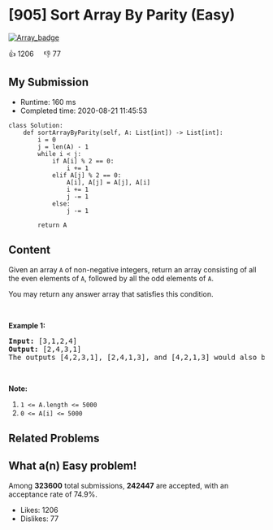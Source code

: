 # [905] Sort Array By Parity (Easy)

[![Array_badge](https://img.shields.io/badge/topic-Array-green.svg)](https://leetcode.com/problems/sort-array-by-parity/) 

:+1: 1206 &nbsp; &nbsp; :thumbsdown: 77

## My Submission

- Runtime: 160 ms
- Completed time: 2020-08-21 11:45:53

```python3
class Solution:
    def sortArrayByParity(self, A: List[int]) -> List[int]:
        i = 0
        j = len(A) - 1
        while i < j:
            if A[i] % 2 == 0:
                i += 1
            elif A[j] % 2 == 0:
                A[i], A[j] = A[j], A[i]
                i += 1
                j -= 1
            else:
                j -= 1

        return A
```

## Content
<p>Given an array <code>A</code> of non-negative integers, return an array consisting of all the even elements of <code>A</code>, followed by all the odd elements of <code>A</code>.</p>

<p>You may return any answer array that satisfies this condition.</p>

<p>&nbsp;</p>

<div>
<p><strong>Example 1:</strong></p>

<pre>
<strong>Input: </strong><span id="example-input-1-1">[3,1,2,4]</span>
<strong>Output: </strong><span id="example-output-1">[2,4,3,1]</span>
The outputs [4,2,3,1], [2,4,1,3], and [4,2,1,3] would also be accepted.
</pre>

<p>&nbsp;</p>

<p><strong>Note:</strong></p>

<ol>
	<li><code>1 &lt;= A.length &lt;= 5000</code></li>
	<li><code>0 &lt;= A[i] &lt;= 5000</code></li>
</ol>
</div>


## Related Problems


## What a(n) Easy problem!
Among **323600** total submissions, **242447** are accepted, with an acceptance rate of 74.9%. <br>

- Likes: 1206
- Dislikes: 77


